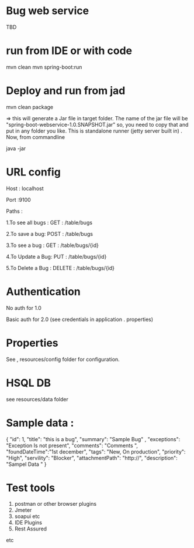 # Bug web service 
TBD 

# run from IDE or with code
mvn clean 
mvn spring-boot:run

# Deploy and run from jad
mvn clean package

=> this will generate a Jar file in target folder. The name of the jar file will be "spring-boot-webservice-1.0.SNAPSHOT.jar" 
so, you need to copy that and put in any folder you like. This is standalone runner (jetty server built in) . Now, from commandline 

java -jar <generated jar>

# URL config 
Host : localhost

Port :9100

Paths : 

1.To see all bugs : GET : /table/bugs

2.To save a bug: POST : /table/bugs

3.To see a bug : GET : /table/bugs/{id}

4.To Update a Bug: PUT : /table/bugs/{id}

5.To Delete a Bug : DELETE : /table/bugs/{id}


# Authentication 
No auth for 1.0

Basic auth for 2.0 (see credentials in application . properties) 

# Properties 
See , resources/config folder for configuration. 

# HSQL DB 
see resources/data folder


# Sample data : 

   {
     "id": 1,
     "title": "this is a bug",
     "summary": "Sample Bug" ,
     "exceptions": "Exception Is not present",
     "comments": "Comments ",
     "foundDateTime":"1st december",
     "tags": "New, On production",
     "priority": "High",
     "servility": "Blocker",
     "attachmentPath": "http://",
     "description": "Sampel Data "
   }
 
 
# Test tools 
1. postman or other browser plugins
2. Jmeter
3. soapui etc
4. IDE Plugins
5. Rest Assured 
 
 etc